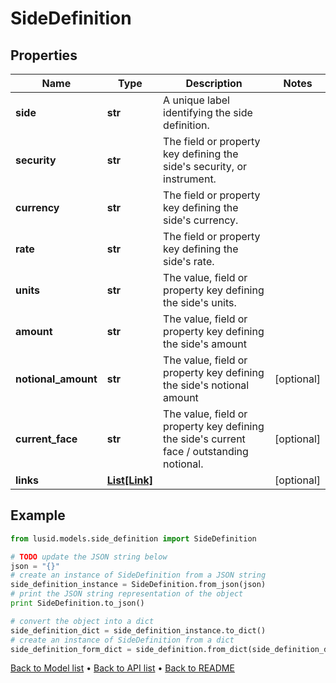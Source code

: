 # SideDefinition


## Properties
Name | Type | Description | Notes
------------ | ------------- | ------------- | -------------
**side** | **str** | A unique label identifying the side definition. | 
**security** | **str** | The field or property key defining the side&#39;s security, or instrument. | 
**currency** | **str** | The field or property key defining the side&#39;s currency. | 
**rate** | **str** | The field or property key defining the side&#39;s rate. | 
**units** | **str** | The value, field or property key defining the side&#39;s units. | 
**amount** | **str** | The value, field or property key defining the side&#39;s amount | 
**notional_amount** | **str** | The value, field or property key defining the side&#39;s notional amount | [optional] 
**current_face** | **str** | The value, field or property key defining the side&#39;s current face / outstanding notional. | [optional] 
**links** | [**List[Link]**](Link.md) |  | [optional] 

## Example

```python
from lusid.models.side_definition import SideDefinition

# TODO update the JSON string below
json = "{}"
# create an instance of SideDefinition from a JSON string
side_definition_instance = SideDefinition.from_json(json)
# print the JSON string representation of the object
print SideDefinition.to_json()

# convert the object into a dict
side_definition_dict = side_definition_instance.to_dict()
# create an instance of SideDefinition from a dict
side_definition_form_dict = side_definition.from_dict(side_definition_dict)
```
[Back to Model list](../README.md#documentation-for-models) &#8226; [Back to API list](../README.md#documentation-for-api-endpoints) &#8226; [Back to README](../README.md)


